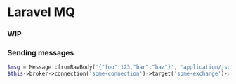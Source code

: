 # Laravel MQ

### WIP

### Sending messages
```php
$msg = Message::fromRawBody('{"foo":123,"bar":"baz"}', 'application/json');
$this->broker->connection('some-connection')->target('some-exchange')->send($msg);
```